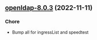 

## [openldap-8.0.3](https://github.com/truecharts/charts/compare/openldap-8.0.2...openldap-8.0.3) (2022-11-11)

### Chore

- Bump all for ingressList and speedtest
  
  